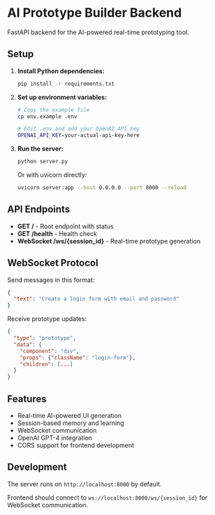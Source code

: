 # AI Prototype Builder Backend

FastAPI backend for the AI-powered real-time prototyping tool.

## Setup

1. **Install Python dependencies:**
   ```bash
   pip install -r requirements.txt
   ```

2. **Set up environment variables:**
   ```bash
   # Copy the example file
   cp env.example .env
   
   # Edit .env and add your OpenAI API key
   OPENAI_API_KEY=your-actual-api-key-here
   ```

3. **Run the server:**
   ```bash
   python server.py
   ```

   Or with uvicorn directly:
   ```bash
   uvicorn server:app --host 0.0.0.0 --port 8000 --reload
   ```

## API Endpoints

- **GET /** - Root endpoint with status
- **GET /health** - Health check
- **WebSocket /ws/{session_id}** - Real-time prototype generation

## WebSocket Protocol

Send messages in this format:
```json
{
  "text": "Create a login form with email and password"
}
```

Receive prototype updates:
```json
{
  "type": "prototype",
  "data": {
    "component": "div",
    "props": {"className": "login-form"},
    "children": [...]
  }
}
```

## Features

- Real-time AI-powered UI generation
- Session-based memory and learning
- WebSocket communication
- OpenAI GPT-4 integration
- CORS support for frontend development

## Development

The server runs on `http://localhost:8000` by default.

Frontend should connect to `ws://localhost:8000/ws/{session_id}` for WebSocket communication.

